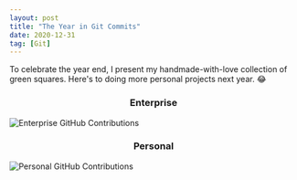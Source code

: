 ```yaml
---
layout: post
title: "The Year in Git Commits"
date: 2020-12-31
tag: [Git]
---
```


To celebrate the year end, I present my handmade-with-love collection of green
squares. Here's to doing more personal projects next year. 😂

<h3 style="text-align: center;">Enterprise</h3>

![Enterprise GitHub Contributions](https://i.imgur.com/HDYdOCf.png)

<h3 style="text-align: center;">Personal</h3>

![Personal GitHub Contributions](https://i.imgur.com/L1fZMYE.png)
